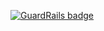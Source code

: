 
[![GuardRails badge](https://badges.production.guardrails.io/shtakai/academy-tetris.svg)](https://www.guardrails.io)

